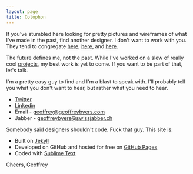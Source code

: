 ```yaml
---
layout: page
title: Colophon
---
```


If you've stumbled here looking for pretty pictures and wireframes of what I've made in the past, find another designer.  I don't want to work with you.  They tend to congregate [here](http://www.dribbble.com), [here](http://www.behance.com), and [here](http://www.cargocollective.com). 

The future defines me, not the past.  While I've worked on a slew of really cool [projects](http://geoffreybyers.com/projects), my best work is yet to come.  If you want to be part of that, let's talk.  

I'm a pretty easy guy to find and I'm a blast to speak with.  I'll probably tell you what you don't want to hear, but rather what you need to hear.

* [Twitter](https://twitter.com/geoffreybyers)
* [Linkedin](http://www.linkedin.com/in/geoffreybyers/)
* Email - geoffrey@geoffreybyers.com
* Jabber - geoffreybyers@swissjabber.ch

Somebody said designers shouldn't code.  Fuck that guy.  This site is:

* Built on [Jekyll](http://jekyllrb.com)
* Developed on GitHub and hosted for free on [GitHub Pages](https://pages.github.com)
* Coded with [Sublime Text](http://sublimetext.com)

Cheers,
Geoffrey


